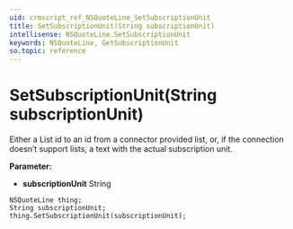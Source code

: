 ```yaml
---
uid: crmscript_ref_NSQuoteLine_SetSubscriptionUnit
title: SetSubscriptionUnit(String subscriptionUnit)
intellisense: NSQuoteLine.SetSubscriptionUnit
keywords: NSQuoteLine, GetSubscriptionUnit
so.topic: reference
---
```


# SetSubscriptionUnit(String subscriptionUnit)

Either a List id to an id from a connector provided list, or, if the connection doesn’t support lists, a text with the actual subscription unit.

**Parameter:** 
* **subscriptionUnit** String

```crmscript
NSQuoteLine thing;
String subscriptionUnit;
thing.SetSubscriptionUnit(subscriptionUnit);
```

